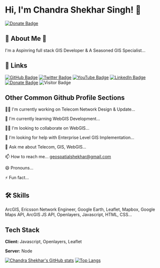 

# Hi, I'm Chandra Shekhar Singh! 👋
[![Donate Badge](https://img.shields.io/badge/Donate-Buy%20me%20a%20coffee-yellowgreen.svg)](https://www.buymeacoffee.com/gismastermind)


## 🚀 About Me 🚀
I'm a Aspinring full stack GIS Developer & A Seasoned GIS Specialist...


## 🔗 Links
[![GitHub Badge](https://img.shields.io/github/followers/gismastermind?style=social)](https://github.com/gismastermind?tab=followers)
[![Twitter Badge](https://img.shields.io/twitter/follow/gismastermind?style=social)](https://twitter.com/dm_shekhars)
[![YouTube Badge](https://img.shields.io/badge/My-YouTube-red)](https://www.youtube.com/c/QiushengWu)
[![LinkedIn Badge](https://img.shields.io/badge/My-LinkedIn-blue)](https://www.linkedin.com/in/chandrashekharsinghofficial/)
[![Donate Badge](https://img.shields.io/badge/Donate-Buy%20me%20a%20coffee-yellowgreen.svg)](https://www.buymeacoffee.com/gismastermind)
![Visitor Badge](https://visitor-badge.laobi.icu/badge?page_id=gismastermind.gismastermind)


## Other Common Github Profile Sections
👩‍💻 I'm currently working on Telecom Network Design & Update...

🧠 I'm currently learning WebGIS Development...

👯‍♀️ I'm looking to collaborate on WebGIS...

🤔 I'm looking for help with Enterprise Level GIS Implementation...

💬 Ask me about Telecom, GIS, WebGIS...

📫 How to reach me... geospatialshekhar@gmail.com

😄 Pronouns...

⚡️ Fun fact...


## 🛠 Skills
ArcGIS, Ericsson Network Engineer, Google Earth, Leaflet, Mapbox, Google Maps API, ArcGIS JS API, Openlayers, Javascript, HTML, CSS...


## Tech Stack

**Client:** Javascript, Openlayers, Leaflet

**Server:** Node

[![Chandra Shekhar's GitHub stats](https://github-readme-stats.vercel.app/api?username=gismastermind)](https://github.com/gismastermind/github-readme-stats)
[![Top Langs](https://github-readme-stats.vercel.app/api/top-langs/?username=gismastermind)](https://github.com/gismastermind/github-readme-stats)
